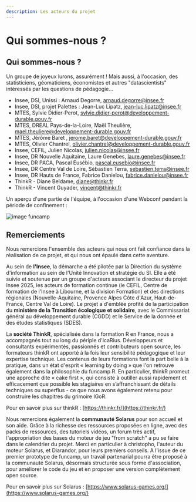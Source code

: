 ```yaml
---
description: Les acteurs du projet
---
```


# Qui sommes-nous ?

## Qui sommes-nous ?

Un groupe de joyeux lurons, assurément ! Mais aussi, à l'occasion, des statisticiens, géomaticiens, économistes et autres "datascientists" intéressés par les questions de pédagogie...

* Insee, DSI, Unissi : Arnaud Degorre, arnaud.degorre@insee.fr
* Insee, DSI, projet Palettes : Jean-Luc Lipatz, jean-luc.lipatz@insee.fr
* MTES, Sylvie Didier-Perot, sylvie.didier-perot@developpement-durable.gouv.fr
* MTES, DREAL Pays-de-la-Loire, Maël Theulière, mael.theuliere@developpement-durable.gouv.fr
* MTES, Jérôme Baret , jerome.baret@developpement-durable.gouv.fr
* MTES, Olivier Chantrel, olivier.chantrel@developpement-durable.gouv.fr
* Insee, CEFIL, Julien Nicolas, julien.nicolas@insee.fr
* Insee, DR Nouvelle Aquitaine, Laure Genebes, laure.genebes@insee.fr
* Insee, DR PACA,  Pascal Eusébio, pascal.eusebio@insee.fr
* Insee, DR Centre Val de Loire, Sébastien Terra, sebastien.terra@insee.fr
* Insee, DR Hauts de France, Fabrice Danielou, fabrice.danielou@insee.fr
* ThinkR - Diane Beldame, diane@thinkr.fr
* ThinkR - Vincent Guyader, vincent@thinkr.fr

Un aperçu d'une partie de l'équipe, à l'occasion d'une Webconf pendant la période de confinement :

![image funcamp](.gitbook/assets/funcamp-r-team.png)

## Remerciements

Nous remercions l'ensemble des acteurs qui nous ont fait confiance dans la réalisation de ce projet, et qui nous ont épaulé dans cette aventure.

Au sein de **l'Insee**, la démarche a été pilotée par la Direction du système d'information au sein de l'Unité Innovation et stratégie du SI. Elle a été suivie et soutenue par un groupe d'acteurs associant le directeur du projet Insee 2025, les acteurs de formation continue \(le CEFIL, Centre de formation de l'Insee à Libourne, et la division Formation\) et des directions régionales \(Nouvelle-Aquitaine, Provence Alpes Côte d'Azur, Haut-de-France, Centre Val de Loire\). Le projet a d'emblée profité de la participation du **ministère de la Transition écologique et solidaire**, avec le Commissariat général au développement durable \(CGDD\) et le Service de la donnée et des études statistiques \(SDES\).

La **société ThinkR**, spécialisée dans la formation R en France, nous a accompagnés tout au long du périple d'icaRius. Développeurs et consultants expérimentés, passionnés et contributeurs open source, les formateurs thinkR ont apporté à la fois leur sensibilité pédagogique et leur expertise technique. Les contenus de leurs formations font la part belle à la pratique, dans un état d'esprit « learning by doing » que l'on retrouve également dans la philosophie du funcamp R. En particulier, thinkR promeut une approche dite « cake first », qui consiste à outiller aussi rapidement et efficacement que possible les stagiaires en s’affranchissant de détails techniques ou superflus - ce que nous avons également retenu pour construire les chapitres du grimoire IGoR.

Pour en savoir plus sur thinkR : [https://thinkr.fr/](https://thinkr.fr/)

Nous remercions également la **communauté Solarus** pour son accueil et son aide. Grâce à la richesse des ressources proposées en ligne, avec des packs de ressources, des tutoriels vidéos, un forum très actif, l'appropriation des bases du moteur de jeu "from scratch" a pu se faire dans le calendrier du projet. Merci en particulier à christopho, l'auteur du moteur Solarus, et Diarandor, pour leurs premiers conseils. A l'issue de ce premier prototype de funcamp, un travail partenarial pourra être proposé à la communauté Solarus, désormais structurée sous forme d'association, pour améliorer le code du jeu et en proposer une version complètement open source.

Pour en savoir plus sur Solarus : [https://www.solarus-games.org/](https://www.solarus-games.org/)

